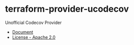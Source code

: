 # terraform-provider-ucodecov

Unofficial Codecov Provider

- [Document](docs/index.md)
- [License - Apache 2.0](./LICENSE)
